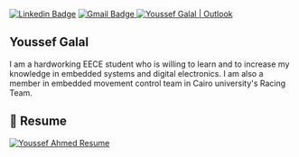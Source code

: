 [![Linkedin Badge](https://img.shields.io/badge/-youssefgalal-blue?style=flat-square&logo=Linkedin&logoColor=white&link=https://www.linkedin.com/in/youssefgalal/)](https://www.linkedin.com/in/youssefgalal/) [![Gmail Badge](https://img.shields.io/badge/-yousifg177@gmail.com-c14438?style=flat-square&logo=Gmail&logoColor=white&link=mailto:yousifg177@gmail.com)](mailto:yousifg177@gmail.com)<a href="mailto:youssefgalal99@outlook.com">
  <img src="https://img.shields.io/badge/-youssefgalal99@outlook.com-1ca0f1?style=flat&amp;logo=Microsoft-Outlook&amp;logoColor=white&amp;link=mailto:youssefgalal99@outlook.com" alt="Youssef Galal | Outlook" data-canonical-src="https://img.shields.io/badge/-youssefgalal99@outlook.com-1ca0f1?style=flat&amp;logo=Microsoft-Outlook&amp;logoColor=white&amp;link=mailto:youssefgalal99@outlook.com" style="max-width:100%;">
</a>

## Youssef Galal

I am a hardworking EECE student who is willing to learn and to increase my knowledge in embedded systems and digital electronics. 
I am also a member in embedded movement control team in Cairo university's Racing Team. 

## 📄 Resume

<a href="https://drive.google.com/file/d/16FqJu_lGM4NyirVvLL7JPkPWBB2lSXUB/view" type="application/pdf" rel="nofollow">
   <img src="https://i.imgur.com/Dsxu1U9.png" alt="Youssef Ahmed Resume" data-canonical-src="https://i.imgur.com/Dsxu1U9.png" style="max-width:100%;">

</a>

